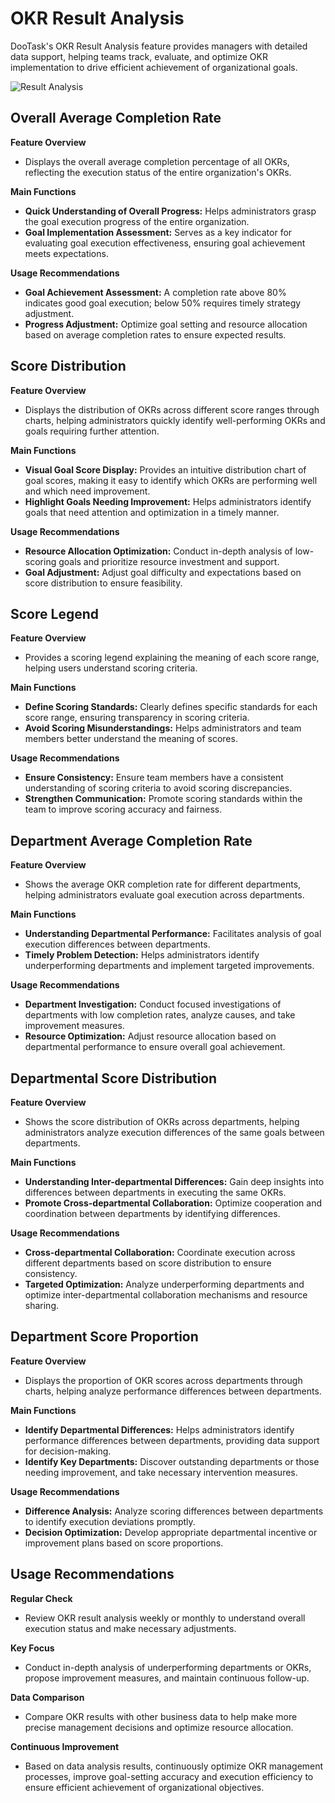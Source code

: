# OKR Result Analysis

DooTask's OKR Result Analysis feature provides managers with detailed data support, helping teams track, evaluate, and optimize OKR implementation to drive efficient achievement of organizational goals.

![Result Analysis](/images/en/en_okr_pic_5.png)

## **Overall Average Completion Rate**

**Feature Overview**
- Displays the overall average completion percentage of all OKRs, reflecting the execution status of the entire organization's OKRs.

**Main Functions**
- **Quick Understanding of Overall Progress:** Helps administrators grasp the goal execution progress of the entire organization.
- **Goal Implementation Assessment:** Serves as a key indicator for evaluating goal execution effectiveness, ensuring goal achievement meets expectations.

**Usage Recommendations**
- **Goal Achievement Assessment:** A completion rate above 80% indicates good goal execution; below 50% requires timely strategy adjustment.
- **Progress Adjustment:** Optimize goal setting and resource allocation based on average completion rates to ensure expected results.


## **Score Distribution**

**Feature Overview**
- Displays the distribution of OKRs across different score ranges through charts, helping administrators quickly identify well-performing OKRs and goals requiring further attention.

**Main Functions**
- **Visual Goal Score Display:** Provides an intuitive distribution chart of goal scores, making it easy to identify which OKRs are performing well and which need improvement.
- **Highlight Goals Needing Improvement:** Helps administrators identify goals that need attention and optimization in a timely manner.

**Usage Recommendations**
- **Resource Allocation Optimization:** Conduct in-depth analysis of low-scoring goals and prioritize resource investment and support.
- **Goal Adjustment:** Adjust goal difficulty and expectations based on score distribution to ensure feasibility.


## **Score Legend**

**Feature Overview**
- Provides a scoring legend explaining the meaning of each score range, helping users understand scoring criteria.

**Main Functions**
- **Define Scoring Standards:** Clearly defines specific standards for each score range, ensuring transparency in scoring criteria.
- **Avoid Scoring Misunderstandings:** Helps administrators and team members better understand the meaning of scores.

**Usage Recommendations**
- **Ensure Consistency:** Ensure team members have a consistent understanding of scoring criteria to avoid scoring discrepancies.
- **Strengthen Communication:** Promote scoring standards within the team to improve scoring accuracy and fairness.


## **Department Average Completion Rate**

**Feature Overview**
- Shows the average OKR completion rate for different departments, helping administrators evaluate goal execution across departments.

**Main Functions**
- **Understanding Departmental Performance:** Facilitates analysis of goal execution differences between departments.
- **Timely Problem Detection:** Helps administrators identify underperforming departments and implement targeted improvements.

**Usage Recommendations**
- **Department Investigation:** Conduct focused investigations of departments with low completion rates, analyze causes, and take improvement measures.
- **Resource Optimization:** Adjust resource allocation based on departmental performance to ensure overall goal achievement.


## **Departmental Score Distribution**

**Feature Overview**
- Shows the score distribution of OKRs across departments, helping administrators analyze execution differences of the same goals between departments.

**Main Functions**
- **Understanding Inter-departmental Differences:** Gain deep insights into differences between departments in executing the same OKRs.
- **Promote Cross-departmental Collaboration:** Optimize cooperation and coordination between departments by identifying differences.

**Usage Recommendations**
- **Cross-departmental Collaboration:** Coordinate execution across different departments based on score distribution to ensure consistency.
- **Targeted Optimization:** Analyze underperforming departments and optimize inter-departmental collaboration mechanisms and resource sharing.


## **Department Score Proportion**

**Feature Overview**
- Displays the proportion of OKR scores across departments through charts, helping analyze performance differences between departments.

**Main Functions**
- **Identify Departmental Differences:** Helps administrators identify performance differences between departments, providing data support for decision-making.
- **Identify Key Departments:** Discover outstanding departments or those needing improvement, and take necessary intervention measures.

**Usage Recommendations**
- **Difference Analysis:** Analyze scoring differences between departments to identify execution deviations promptly.
- **Decision Optimization:** Develop appropriate departmental incentive or improvement plans based on score proportions.


## **Usage Recommendations**

**Regular Check**
- Review OKR result analysis weekly or monthly to understand overall execution status and make necessary adjustments.

**Key Focus**
- Conduct in-depth analysis of underperforming departments or OKRs, propose improvement measures, and maintain continuous follow-up.

**Data Comparison**
- Compare OKR results with other business data to help make more precise management decisions and optimize resource allocation.

**Continuous Improvement**
- Based on data analysis results, continuously optimize OKR management processes, improve goal-setting accuracy and execution efficiency to ensure efficient achievement of organizational objectives.

